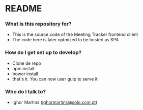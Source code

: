 # README #


### What is this repository for? ###

* This is the source code of the Meeting Tracker frontend client
* The code here is later optmized to be hosted as SPA



### How do I get set up to develop? ###

* Clone de repo
* npm install
* bower install
* that's it. You can now user gulp to serve it





### Who do I talk to? ###

* Ighor Martins (ighormartins@solo.com.pt)

